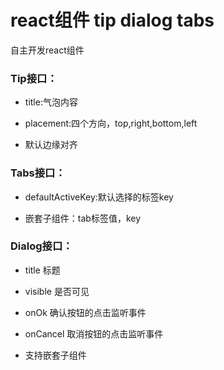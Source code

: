 # react组件 tip dialog tabs
 自主开发react组件

### **Tip接口：**

- title:气泡内容

- placement:四个方向，top,right,bottom,left
- 默认边缘对齐


### Tabs接口：

- defaultActiveKey:默认选择的标签key

- 嵌套子组件：tab标签值，key


### Dialog接口：

-    title 标题

-    visible 是否可见

-    onOk 确认按钮的点击监听事件

-    onCancel 取消按钮的点击监听事件

-    支持嵌套子组件

